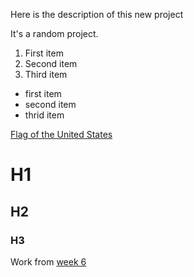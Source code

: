 Here is the description of this new project

It's a random project.

1. First item
2. Second item
3. Third item

- first item
- second item 
- thrid item

[Flag of the United States](https://en.wikipedia.org/wiki/Flag_of_the_United_States)

# H1

## H2

### H3

Work from [week 6](HW6.nb.html)